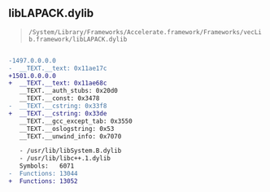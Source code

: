 ## libLAPACK.dylib

> `/System/Library/Frameworks/Accelerate.framework/Frameworks/vecLib.framework/libLAPACK.dylib`

```diff

-1497.0.0.0.0
-  __TEXT.__text: 0x11ae17c
+1501.0.0.0.0
+  __TEXT.__text: 0x11ae68c
   __TEXT.__auth_stubs: 0x20d0
   __TEXT.__const: 0x3478
-  __TEXT.__cstring: 0x33f8
+  __TEXT.__cstring: 0x33de
   __TEXT.__gcc_except_tab: 0x3550
   __TEXT.__oslogstring: 0x53
   __TEXT.__unwind_info: 0x7070

   - /usr/lib/libSystem.B.dylib
   - /usr/lib/libc++.1.dylib
   Symbols:   6071
-  Functions: 13044
+  Functions: 13052
 

```
